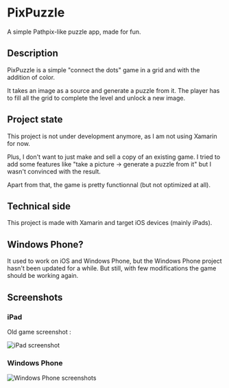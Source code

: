 PixPuzzle
=========

A simple Pathpix-like puzzle app, made for fun.

## Description

PixPuzzle is a simple "connect the dots" game in a grid and with the addition of color.

It takes an image as a source and generate a puzzle from it. The player has to fill all the grid to complete the level and unlock a new image.

## Project state

This project is not under development anymore, as I am not using Xamarin for now.

Plus, I don't want to just make and sell a copy of an existing game. I tried to add some features like "take a picture -> generate a puzzle from it" but I wasn't convinced with the result.

Apart from that, the game is pretty functionnal (but not optimized at all).

## Technical side

This project is made with Xamarin and target iOS devices (mainly iPads).

## Windows Phone?

It used to work on iOS and Windows Phone, but the Windows Phone project hasn't been updated for a while. But still, with few modifications the game should be working again.

## Screenshots

### iPad

Old game screenshot :

![iPad screenshot](http://tof.canardpc.com/view/45cc25de-01ad-488e-9a8e-193efd678468.jpg "iPad screenshot")

### Windows Phone

![Windows Phone screenshots](http://tof.canardpc.com/view/eb30d454-b195-4094-bb0a-e51fda4f7641.jpg "Windows Phone screenshot")
